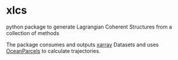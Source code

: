 # xlcs
python package to generate Lagrangian Coherent Structures from a collection of methods

The package consumes and outputs [xarray](https://github.com/pydata/xarray) Datasets and uses [OceanParcels](https://github.com/oceanparcels/parcels/) to calculate trajectories.
